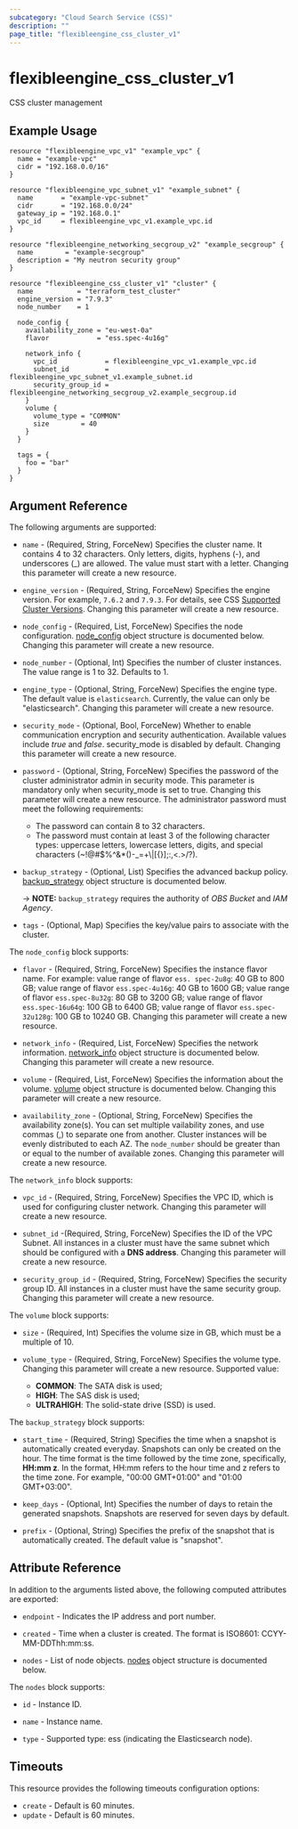 ```yaml
---
subcategory: "Cloud Search Service (CSS)"
description: ""
page_title: "flexibleengine_css_cluster_v1"
---
```


# flexibleengine_css_cluster_v1

CSS cluster management

## Example Usage

```hcl
resource "flexibleengine_vpc_v1" "example_vpc" {
  name = "example-vpc"
  cidr = "192.168.0.0/16"
}

resource "flexibleengine_vpc_subnet_v1" "example_subnet" {
  name       = "example-vpc-subnet"
  cidr       = "192.168.0.0/24"
  gateway_ip = "192.168.0.1"
  vpc_id     = flexibleengine_vpc_v1.example_vpc.id
}

resource "flexibleengine_networking_secgroup_v2" "example_secgroup" {
  name        = "example-secgroup"
  description = "My neutron security group"
}

resource "flexibleengine_css_cluster_v1" "cluster" {
  name           = "terraform_test_cluster"
  engine_version = "7.9.3"
  node_number    = 1

  node_config {
    availability_zone = "eu-west-0a"
    flavor            = "ess.spec-4u16g"

    network_info {
      vpc_id            = flexibleengine_vpc_v1.example_vpc.id
      subnet_id         = flexibleengine_vpc_subnet_v1.example_subnet.id
      security_group_id = flexibleengine_networking_secgroup_v2.example_secgroup.id
    }
    volume {
      volume_type = "COMMON"
      size        = 40
    }
  }

  tags = {
    foo = "bar"
  }
}
```

## Argument Reference

The following arguments are supported:

* `name` - (Required, String, ForceNew) Specifies the cluster name. It contains 4 to 32 characters. Only letters,
  digits,  hyphens (-), and underscores (_) are allowed. The value must start with a letter.
  Changing this parameter will create a new resource.

* `engine_version` - (Required, String, ForceNew) Specifies the engine version. For example, `7.6.2` and `7.9.3`.
   For details, see CSS [Supported Cluster Versions](https://docs.prod-cloud-ocb.orange-business.com/api/css/css_03_0056.html).
   Changing this parameter will create a new resource.

* `node_config` - (Required, List, ForceNew) Specifies the node configuration. [node_config](#css_node_config_object)
  object structure is documented below. Changing this parameter will create a new resource.

* `node_number` - (Optional, Int) Specifies the number of cluster instances. The value range is 1 to 32. Defaults to 1.

* `engine_type` - (Optional, String, ForceNew) Specifies the engine type. The default value is `elasticsearch`.
  Currently, the value can only be "elasticsearch". Changing this parameter will create a new resource.

* `security_mode` - (Optional, Bool, ForceNew) Whether to enable communication encryption and security authentication.
  Available values include *true* and *false*. security_mode is disabled by default.
  Changing this parameter will create a new resource.

* `password` - (Optional, String, ForceNew) Specifies the password of the cluster administrator admin in security mode.
  This parameter is mandatory only when security_mode is set to true. Changing this parameter will create a new resource.
  The administrator password must meet the following requirements:
  - The password can contain 8 to 32 characters.
  - The password must contain at least 3 of the following character types: uppercase letters, lowercase letters,
    digits, and special characters (~!@#$%^&*()-_=+\\|[{}];:,<.>/?).

* `backup_strategy` - (Optional, List) Specifies the advanced backup policy.
  [backup_strategy](#css_backup_strategy_object) object structure is documented below.

  -> **NOTE:** `backup_strategy` requires the authority of *OBS Bucket* and *IAM Agency*.

* `tags` - (Optional, Map) Specifies the key/value pairs to associate with the cluster.

<a name="css_node_config_object"></a>
The `node_config` block supports:

* `flavor` - (Required, String, ForceNew) Specifies the instance flavor name. For example: value range of flavor `ess.
  spec-2u8g`:
  40 GB to 800 GB; value range of flavor `ess.spec-4u16g`: 40 GB to 1600 GB; value range of flavor `ess.spec-8u32g`:
  80 GB to 3200 GB; value range of flavor `ess.spec-16u64g`: 100 GB to 6400 GB; value range of flavor `ess.spec-32u128g`:
  100 GB to 10240 GB. Changing this parameter will create a new resource.

* `network_info` - (Required, List, ForceNew) Specifies the network information. [network_info](#css_network_info_object)
  object structure is documented below. Changing this parameter will create a new resource.

* `volume` - (Required, List, ForceNew) Specifies the information about the volume. [volume]($css_volume_object)
  object structure is documented below. Changing this parameter will create a new resource.

* `availability_zone` - (Optional, String, ForceNew) Specifies the availability zone(s). You can set multiple
  vailability zones, and use commas (,) to separate one from another. Cluster instances will be evenly distributed to
  each AZ. The `node_number` should be greater than or equal to the number of available zones.
  Changing this parameter will create a new resource.

<a name="css_network_info_object"></a>
The `network_info` block supports:

* `vpc_id` - (Required, String, ForceNew) Specifies the VPC ID, which is used for configuring cluster network.
  Changing this parameter will create a new resource.

* `subnet_id` -(Required, String, ForceNew) Specifies the ID of the VPC Subnet. All instances in a cluster must have
  the same subnet which should be configured with a **DNS address**. Changing this parameter will create a new resource.

* `security_group_id` - (Required, String, ForceNew) Specifies the security group ID. All instances in a cluster must
  have the same security group. Changing this parameter will create a new resource.

<a name="css_volume_object"></a>
The `volume` block supports:

* `size` - (Required, Int) Specifies the volume size in GB, which must be a multiple of 10.

* `volume_type` - (Required, String, ForceNew) Specifies the volume type. Changing this parameter will create a new
  resource. Supported value:
  - **COMMON**: The SATA disk is used;
  - **HIGH**: The SAS disk is used;
  - **ULTRAHIGH**: The solid-state drive (SSD) is used.

<a name="css_backup_strategy_object"></a>
The `backup_strategy` block supports:

* `start_time` - (Required, String) Specifies the time when a snapshot is automatically
  created everyday. Snapshots can only be created on the hour. The time format is
  the time followed by the time zone, specifically, **HH:mm z**. In the format, HH:mm
  refers to the hour time and z refers to the time zone. For example, "00:00 GMT+01:00"
  and "01:00 GMT+03:00".

* `keep_days` - (Optional, Int) Specifies the number of days to retain the generated
   snapshots. Snapshots are reserved for seven days by default.

* `prefix` - (Optional, String) Specifies the prefix of the snapshot that is automatically
  created. The default value is "snapshot".

## Attribute Reference

In addition to the arguments listed above, the following computed attributes are exported:

* `endpoint` - Indicates the IP address and port number.

* `created` - Time when a cluster is created. The format is ISO8601: CCYY-MM-DDThh:mm:ss.

* `nodes` - List of node objects. [nodes](#css_al_nodes_object) object structure is documented below.

<a name="css_al_nodes_object"></a>
The `nodes` block supports:

* `id` - Instance ID.

* `name` - Instance name.

* `type` - Supported type: ess (indicating the Elasticsearch node).

## Timeouts

This resource provides the following timeouts configuration options:

* `create` - Default is 60 minutes.
* `update` - Default is 60 minutes.
